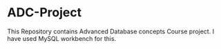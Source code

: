 # ADC-Project
This Repository contains Advanced Database concepts Course project. I have used MySQL workbench for this.
